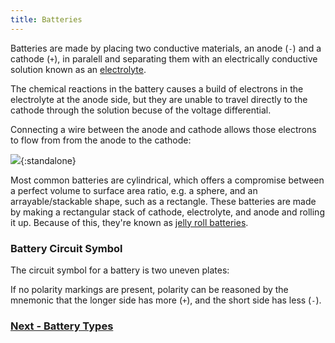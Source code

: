 ```yaml
---
title: Batteries
---
```


Batteries are made by placing two conductive materials, an anode (`-`) and a cathode (`+`), in paralell and separating them with an electrically conductive solution known as an [electrolyte](https://en.wikipedia.org/wiki/Electrolyte).

The chemical reactions in the battery causes a build of electrons in the electrolyte at the anode side, but they are unable to travel directly to the cathode through the solution becuse of the voltage differential. 

Connecting a wire between the anode and cathode allows those electrons to flow from from the anode to the cathode:

![](../Battery_Diagram.svg){:standalone}

Most common batteries are cylindrical, which offers a compromise between a perfect volume to surface area ratio, e.g. a sphere, and an arrayable/stackable shape, such as a rectangle. These batteries are made by making a rectangular stack of cathode, electrolyte, and anode and rolling it up. Because of this, they're known as [jelly roll batteries](https://en.wikipedia.org/wiki/Jelly_roll_(battery)).

### Battery Circuit Symbol

The circuit symbol for a battery is two uneven plates:

<!-- 
Something about these battery svgs... they won't build on the server

![Battery Circuit Symbol; two uneven plates at a short distance from each other.](/Common_Files/SingleCell_Battery.svg){:standalone}

Batteries that have more than one cell, or a battery pack, have the plates repeated:

![](/Common_Files/MultiCell_Battery.svg){:standalone}

In some circuit diagrams, they have polarity markings:

![](/Common_Files/SingleCell_Battery_w_Polarity.svg){:standalone}

![](/Common_Files/MultiCell_Battery_w_Polarity.svg){:standalone} -->

If no polarity markings are present, polarity can be reasoned by the mnemonic that the longer side has more (`+`), and the short side has less (`-`).

### [Next - Battery Types](../Battery_Types)

<br/>